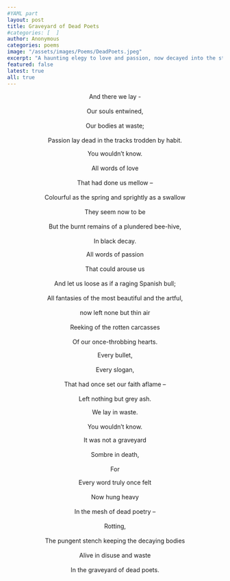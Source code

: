 ```yaml
---
#YAML part
layout: post
title: Graveyard of Dead Poets
#categories: [  ]
author: Anonymous
categories: poems
image: "/assets/images/Poems/DeadPoets.jpeg"
excerpt: "A haunting elegy to love and passion, now decayed into the stifling stench of habit, entombed in the graveyard of dead poets."
featured: false
latest: true
all: true
---
```



<div style="text-align: center;">

And there we lay -<br>  
Our souls entwined,<br>  
Our bodies at waste;<br>  
Passion lay dead in the tracks trodden by habit.<br>  

You wouldn’t know.<br>  
All words of love<br>  
That had done us mellow –<br>  
Colourful as the spring and sprightly as a swallow<br>  
They seem now to be<br>  
But the burnt remains of a plundered bee-hive,<br>  
In black decay.<br>  

All words of passion<br>  
That could arouse us<br>  
And let us loose as if a raging Spanish bull;<br>  
All fantasies of the most beautiful and the artful,<br>  
now left none but thin air<br>  
Reeking of the rotten carcasses<br>  
Of our once-throbbing hearts.<br>  

Every bullet,<br>  
Every slogan,<br>  
That had once set our faith aflame –<br>  
Left nothing but grey ash.<br>  

We lay in waste.<br>  
You wouldn’t know.<br>  

It was not a graveyard<br>  
Sombre in death,<br>  
For<br>  

Every word truly once felt<br>  
Now hung heavy<br>  
In the mesh of dead poetry –<br>  
Rotting,<br>  
The pungent stench keeping the decaying bodies<br>  
Alive in disuse and waste<br>  
In the graveyard of dead poets.<br>  

</div>


